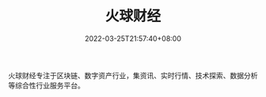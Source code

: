 ﻿---
weight: 
title: "火球财经"
description: "火球财经专注于区块链、数字资产行业，集资讯、实时行情、技术探索、数据分析等综合性行业服务平台"
date: 2022-03-25T21:57:40+08:00
lastmod: 2022-03-25T16:45:40+08:00
draft: false
authors: ["Metabd"]
featuredImage: "huoqiucaijing.jpg"
link: ""
tags: ["微信公众号","火球财经"]
categories: ["navigation"]
navigation: ["微信公众号"]
lightgallery: true
toc: true
pinned: false
recommend: false
recommend1: false
---
火球财经专注于区块链、数字资产行业，集资讯、实时行情、技术探索、数据分析等综合性行业服务平台。
